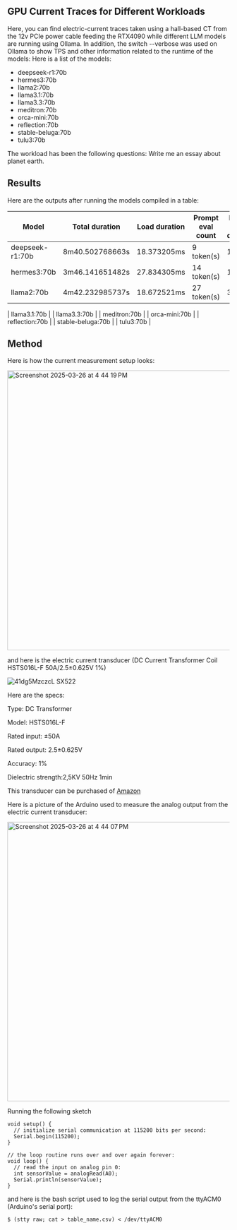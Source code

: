 ## GPU Current Traces for Different Workloads

Here, you can find electric-current traces taken using a hall-based CT from the 12v PCIe power cable feeding the RTX4090 while different LLM models are running using Ollama.
In addition, the switch --verbose was used on Ollama to show TPS and other information related to the runtime of the models:
Here is a list of the models:

* deepseek-r1:70b
* hermes3:70b
* llama2:70b
* llama3.1:70b
* llama3.3:70b
* meditron:70b
* orca-mini:70b
* reflection:70b
* stable-beluga:70b
* tulu3:70b

The workload has been the following questions: Write me an essay about planet earth.

## Results

Here are the outputs after running the models compiled in a table:

| Model | Total duration | Load duration | Prompt eval count | Prompt eval duration | Prompt eval rate | Eval count | Eval duration | Eval rate |
|-------|----------------|---------------|-------------------|----------------------|------------------|------------|---------------|-----------|
| deepseek-r1:70b | 8m40.502768663s | 18.373205ms | 9 token(s) | 1.413s | 6.37 tokens/s | 1320 token(s) | 8m39.069s | 2.54 tokens/s |
| hermes3:70b | 3m46.141651482s | 27.834305ms | 14 token(s) | 1.743s | 8.03 tokens/s | 650 token(s) | 3m44.368s | 2.90 tokens/s |
| llama2:70b | 4m42.232985737s | 18.672521ms | 27 token(s) | 3.014s | 8.96 tokens/s | 871 token(s) | 4m39.199s | 3.12 tokens/s |

| llama3.1:70b |
| llama3.3:70b |
| meditron:70b |
| orca-mini:70b |
| reflection:70b |
| stable-beluga:70b |
| tulu3:70b |

## Method

Here is how the current measurement setup looks:

<img width="634" alt="Screenshot 2025-03-26 at 4 44 19 PM" src="https://github.com/user-attachments/assets/533f1244-30a3-4817-8887-0536e5a3e604" />

and here is the electric current transducer (DC Current Transformer Coil HSTS016L-F 50A/2.5±0.625V 1%)

![41dg5MzczcL _SX522_](https://github.com/user-attachments/assets/77277676-6b94-4121-b702-d6f53dfc7e86)

Here are the specs:

Type: DC Transformer

Model: HSTS016L-F

Rated input: ±50A

Rated output: 2.5±0.625V

Accuracy: 1%

Dielectric strength:2,5KV 50Hz 1min

This transducer can be purchased of [Amazon](https://www.amazon.com/dp/B0CQ4MLK5B?ref=ppx_yo2ov_dt_b_fed_asin_title)

Here is a picture of the Arduino used to measure the analog output from the electric current transducer:

<img width="633" alt="Screenshot 2025-03-26 at 4 44 07 PM" src="https://github.com/user-attachments/assets/d15a2c3c-5e80-420e-b929-d9826e246526" />

Running the following sketch

```
void setup() {
  // initialize serial communication at 115200 bits per second:
  Serial.begin(115200);
}

// the loop routine runs over and over again forever:
void loop() {
  // read the input on analog pin 0:
  int sensorValue = analogRead(A0);
  Serial.println(sensorValue);
}
```

and here is the bash script used to log the serial output from the ttyACM0 (Arduino's serial port):

```
$ (stty raw; cat > table_name.csv) < /dev/ttyACM0
```

